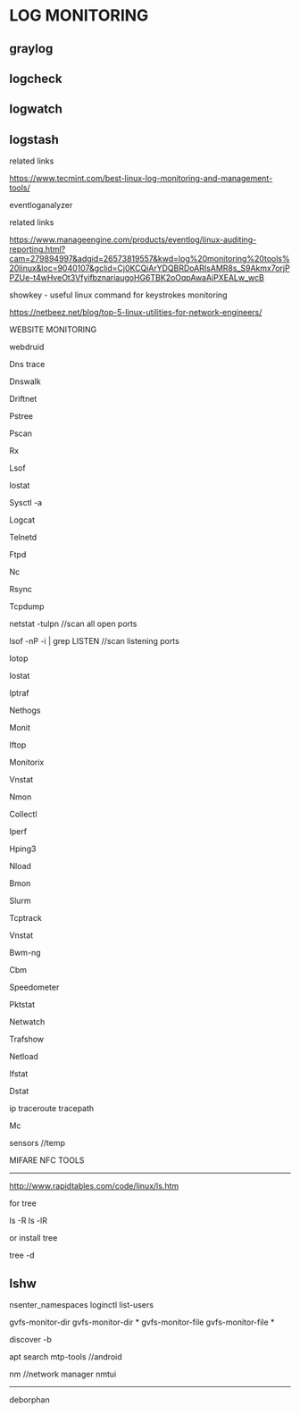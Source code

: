# LOG MONITORING

## graylog

## logcheck

## logwatch

## logstash

related links

https://www.tecmint.com/best-linux-log-monitoring-and-management-tools/

eventloganalyzer

related links

https://www.manageengine.com/products/eventlog/linux-auditing-reporting.html?cam=279894997&adgid=26573819557&kwd=log%20monitoring%20tools%20linux&loc=9040107&gclid=Cj0KCQiArYDQBRDoARIsAMR8s_S9Akmx7orjPPZUe-t4wHveOt3VfyifbznariaugoHG6TBK2oOqpAwaAjPXEALw_wcB


showkey - useful linux command for keystrokes monitoring

https://netbeez.net/blog/top-5-linux-utilities-for-network-engineers/

WEBSITE MONITORING

webdruid

Dns trace

Dnswalk

Driftnet

Pstree

Pscan

Rx

Lsof

Iostat

Sysctl -a

Logcat

Telnetd

Ftpd

Nc

Rsync

Tcpdump

netstat -tulpn //scan all open ports

lsof -nP -i | grep LISTEN //scan listening ports

Iotop

Iostat

Iptraf

Nethogs

Monit

Iftop

Monitorix

Vnstat

Nmon

Collectl

Iperf

Hping3

Nload

Bmon

Slurm

Tcptrack

Vnstat

Bwm-ng

Cbm

Speedometer

Pktstat

Netwatch

Trafshow

Netload

Ifstat

Dstat

ip
traceroute
tracepath

Mc

sensors //temp

MIFARE NFC TOOLS

-----------------------------------------------------
http://www.rapidtables.com/code/linux/ls.htm

for tree

ls -R
ls -lR

or install tree

tree -d

lshw
-----------------------------------------------------

nsenter_namespaces
loginctl list-users

gvfs-monitor-dir
gvfs-monitor-dir *
gvfs-monitor-file
gvfs-monitor-file *


discover -b

apt search
mtp-tools //android

nm	//network manager
nmtui

-----------------------------------------------------

deborphan
